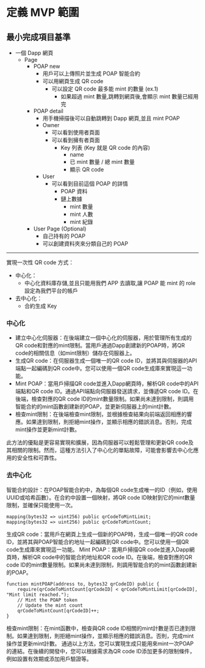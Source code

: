 # 定義 MVP 範圍

## 最小完成項目基準
- 一個 Dapp 網頁
  - Page
    - POAP new
      - 用戶可以上傳照片並生成 POAP 智能合約
      - 可以用網頁生成 QR code
        - 可以設定 QR code 最多能 mint 的數量 (ex.1)
          - 如果超過 mint 數量,跳轉到網頁後,會顯示 mint 數量已經用完
    - POAP detail
      - 用手機掃描後可以自動跳轉到 Dapp 網頁,並且 mint POAP
      - Owner
        - 可以看到使用者頁面
        - 可以看到擁有者頁面
          - Key 列表 (Key 就是 QR code 的內容)
            - name
            - 已 mint 數量 / 總 mint 數量
            - 顯示 QR code
      - User
        - 可以看到目前這個 POAP 的詳情
          - POAP 資料
          - 鏈上數據
            - mint 數量
            - mint 人數
            - mint 紀錄
    - User Page (Optional)
      - 自己持有的 POAP
      - 可以創建資料夾來分類自己的 POAP

------------------------

實現一次性 QR code 方式：
- 中心化：
  - 中心化資料庫存儲,並且只能用我們 APP 去讀取,讓 POAP 能 mint 的 role 設定為我們平台的帳戶
- 去中心化：
  - 合約生成 Key

### 中心化

- 建立中心化伺服器：在後端建立一個中心化的伺服器，用於管理所有生成的QR code和對應的mint限制。當用戶通過Dapp創建新的POAP時，將QR code的相關信息（如mint限制）儲存在伺服器上。
- 生成QR code：在伺服器生成一個唯一的QR code ID，並將其與伺服器的API端點一起編碼到QR code中。您可以使用一個QR code生成庫來實現這一功能。
- Mint POAP：當用戶掃描QR code並進入Dapp網頁時，解析QR code中的API端點和QR code ID。通過API端點向伺服器發送請求，並傳遞QR code ID。在後端，檢查對應的QR code ID的mint數量限制。如果尚未達到限制，則調用智能合約的mint函數創建新的POAP，並更新伺服器上的mint計數。
- 檢查mint限制：在後端檢查mint限制，並根據檢查結果向前端返回相應的響應。如果達到限制，則拒絕mint操作，並顯示相應的錯誤消息。否則，完成mint操作並更新mint計數。

此方法的優點是更容易實現和擴展，因為伺服器可以輕鬆管理和更新QR code及其相關的限制。然而，這種方法引入了中心化的單點故障，可能會影響去中心化應用的安全性和可靠性。

### 去中心化

智能合約設計：在POAP智能合約中，為每個QR code生成唯一的ID（例如，使用UUID或哈希函數）。在合約中設置一個映射，將QR code ID映射到它的mint數量限制，並確保只能使用一次。

```solidity
mapping(bytes32 => uint256) public qrCodeToMintLimit;
mapping(bytes32 => uint256) public qrCodeToMintCount;
```

生成QR code：當用戶在網頁上生成一個新的POAP時，生成一個唯一的QR code ID，並將其與POAP智能合約地址一起編碼到QR code中。您可以使用一個QR code生成庫來實現這一功能。
Mint POAP：當用戶掃描QR code並進入Dapp網頁時，解析QR code中的智能合約地址和QR code ID。在後端，檢查對應的QR code ID的mint數量限制。如果尚未達到限制，則調用智能合約的mint函數創建新的POAP。

```solidity
function mintPOAP(address to, bytes32 qrCodeID) public {
    require(qrCodeToMintCount[qrCodeID] < qrCodeToMintLimit[qrCodeID], "Mint limit reached.");
    // Mint the POAP token
    // Update the mint count
    qrCodeToMintCount[qrCodeID]++;
}
```

檢查mint限制：在mint函數中，檢查與QR code ID相關的mint計數是否已達到限制。如果達到限制，則拒絕mint操作，並顯示相應的錯誤消息。否則，完成mint操作並更新mint計數。
通過以上方法，您可以實現生成只能用來mint一次POAP的連結。在後續的開發中，您可以根據需求為QR code ID添加更多的限制條件，例如設置有效期或添加用戶驗證等。